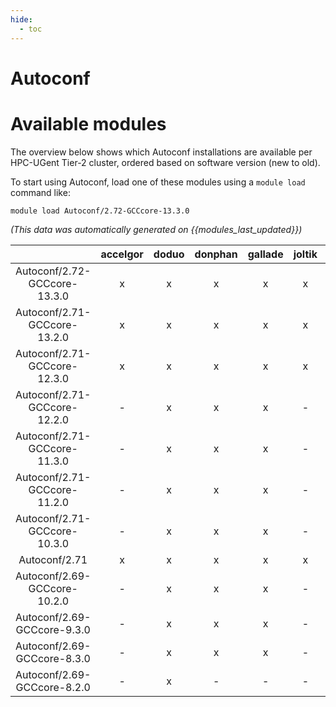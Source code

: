 ```yaml
---
hide:
  - toc
---
```


Autoconf
========

# Available modules


The overview below shows which Autoconf installations are available per HPC-UGent Tier-2 cluster, ordered based on software version (new to old).

To start using Autoconf, load one of these modules using a `module load` command like:

```shell
module load Autoconf/2.72-GCCcore-13.3.0
```

*(This data was automatically generated on {{modules_last_updated}})*  

| |accelgor|doduo|donphan|gallade|joltik|shinx|
| :---: | :---: | :---: | :---: | :---: | :---: | :---: |
|Autoconf/2.72-GCCcore-13.3.0|x|x|x|x|x|x|
|Autoconf/2.71-GCCcore-13.2.0|x|x|x|x|x|x|
|Autoconf/2.71-GCCcore-12.3.0|x|x|x|x|x|x|
|Autoconf/2.71-GCCcore-12.2.0|-|x|x|x|-|x|
|Autoconf/2.71-GCCcore-11.3.0|-|x|x|x|-|x|
|Autoconf/2.71-GCCcore-11.2.0|-|x|x|x|-|x|
|Autoconf/2.71-GCCcore-10.3.0|-|x|x|x|-|-|
|Autoconf/2.71|x|x|x|x|x|x|
|Autoconf/2.69-GCCcore-10.2.0|-|x|x|x|-|-|
|Autoconf/2.69-GCCcore-9.3.0|-|x|x|x|-|-|
|Autoconf/2.69-GCCcore-8.3.0|-|x|x|x|-|-|
|Autoconf/2.69-GCCcore-8.2.0|-|x|-|-|-|-|
